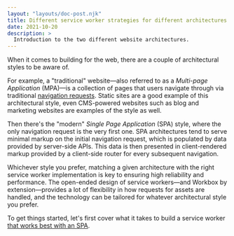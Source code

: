 ```yaml
---
layout: "layouts/doc-post.njk"
title: Different service worker strategies for different architectures
date: 2021-10-20
description: >
  Introduction to the two different website architectures.
---
```


When it comes to building for the web, there are a couple of architectural styles to be aware of.

For example, a "traditional" website—also referred to as a _Multi-page Application_ (MPA)—is a collection of pages that users navigate through via traditional [navigation requests](https://web.dev/handling-navigation-requests/). 
Static sites are a good example of this architectural style, 
even CMS-powered websites such as blog and marketing websites are examples of the style as well.

Then there's the "modern" _Single Page Application_ (SPA) style, 
where the only navigation request is the very first one. 
SPA architectures tend to serve minimal markup on the initial navigation request, 
which is populated by data provided by server-side APIs. 
This data is then presented in client-rendered markup provided by a client-side router for every subsequent navigation.

Whichever style you prefer, 
matching a given architecture with the right service worker implementation is key to ensuring high reliability and performance. 
The open-ended design of service workers—and Workbox by extension—provides a lot of flexibility in how requests for assets are handled, 
and the technology can be tailored for whatever architectural style you prefer.

To get things started, let's first cover what it takes to build a service worker 
[that works best with an SPA](/docs/workbox/app-shell-model).

